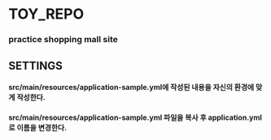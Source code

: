 # TOY_REPO
### practice shopping mall site


## SETTINGS
#### src/main/resources/application-sample.yml에 작성된 내용을 자신의 환경에 맞게 작성한다.
#### src/main/resources/application-sample.yml 파일을 복사 후 application.yml로 이름을 변경한다.
